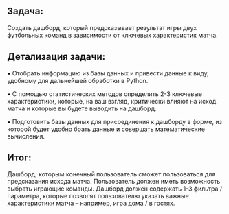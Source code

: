 ## Задача:
Создать дашборд, который предсказывает результат игры двух футбольных команд в зависимости от ключевых характеристик матча.
## Детализация задачи:
•	Отобрать информацию из базы данных и привести данные к виду, удобному для дальнейшей обработки в Python. 

•	С помощью статистических методов определить 2-3 ключевые характеристики, которые, на ваш взгляд, критически влияют на исход матча и которые вы будете выводить 
на дашборд.

•	Подготовить базы данных для присоединения к дашборду в форме, из которой будет удобно брать данные и совершать математические вычисления.

## Итог: 
Дашборд, которым конечный пользователь сможет пользоваться  для предсказания исхода матча. Пользователь должен иметь возможность выбрать играющие команды. Дашборд должен содержать 1-3 фильтра / параметра, которые позволят пользователю указать важные характеристики матча  – например, игра дома / в гостях. 


